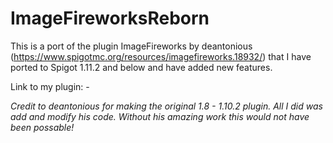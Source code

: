 # ImageFireworksReborn
This is a port of the plugin ImageFireworks by deantonious (https://www.spigotmc.org/resources/imagefireworks.18932/) that I have ported to Spigot 1.11.2 and below and have added new features.

Link to my plugin: - 

*Credit to deantonious for making the original 1.8 - 1.10.2 plugin. All I did was add and modify his code. Without his amazing work this would not have been possable!*
